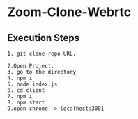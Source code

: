 # Zoom-Clone-Webrtc
## Execution Steps
```
1. git clone repo URL. 

2.Open Project.
3. go to the directory
4. npm i
5. node index.js
6. cd client
7. npm i
8. npm start
9.open chrome -> localhost:3001
```
